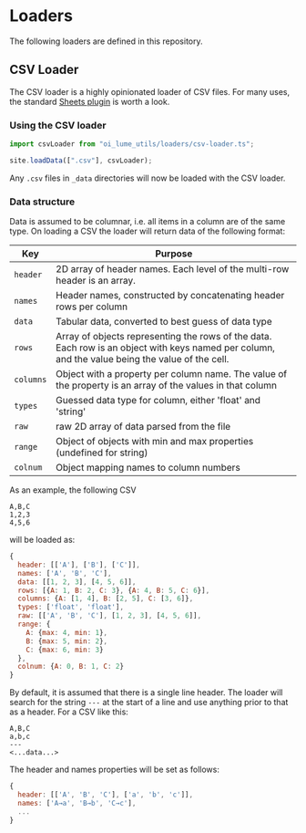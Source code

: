 # Loaders

The following loaders are defined in this repository.

## CSV Loader

The CSV loader is a highly opinionated loader of CSV files. For many uses, the
standard [Sheets plugin](https://lume.land/plugins/sheets/) is worth a look.

### Using the CSV loader

```js
import csvLoader from "oi_lume_utils/loaders/csv-loader.ts";

site.loadData([".csv"], csvLoader);
```

Any `.csv` files in `_data` directories will now be loaded with the CSV loader.

### Data structure

Data is assumed to be columnar, i.e. all items in a column are of the same type.
On loading a CSV the loader will return data of the following format:

| Key       | Purpose                                                                                                                                          |
| --------- | ------------------------------------------------------------------------------------------------------------------------------------------------ |
| `header`  | 2D array of header names. Each level of the multi-row header is an array.                                                                        |
| `names`   | Header names, constructed by concatenating header rows per column                                                                                |
| `data`    | Tabular data, converted to best guess of data type                                                                                               |
| `rows`    | Array of objects representing the rows of the data. Each row is an object with keys named per column, and the value being the value of the cell. |
| `columns` | Object with a property per column name. The value of the property is an array of the values in that column                                       |
| `types`   | Guessed data type for column, either 'float' and 'string'                                                                                        |
| `raw`     | raw 2D array of data parsed from the file                                                                                                        |
| `range`   | Object of objects with min and max properties (undefined for string)                                                                             |
| `colnum`  | Object mapping names to column numbers                                                                                                           |

As an example, the following CSV

```
A,B,C
1,2,3
4,5,6
```

will be loaded as:

```js
{
  header: [['A'], ['B'], ['C']],
  names: ['A', 'B', 'C'],
  data: [[1, 2, 3], [4, 5, 6]],
  rows: [{A: 1, B: 2, C: 3}, {A: 4, B: 5, C: 6}],
  columns: {A: [1, 4], B: [2, 5], C: [3, 6]},
  types: ['float', 'float'],
  raw: [['A', 'B', 'C'], [1, 2, 3], [4, 5, 6]],
  range: {
    A: {max: 4, min: 1},
    B: {max: 5, min: 2},
    C: {max: 6, min: 3}
  },
  colnum: {A: 0, B: 1, C: 2}
}
```

By default, it is assumed that there is a single line header. The loader will
search for the string `---` at the start of a line and use anything prior to
that as a header. For a CSV like this:

```
A,B,C
a,b,c
---
<...data...>
```

The header and names properties will be set as follows:

```js
{
  header: [['A', 'B', 'C'], ['a', 'b', 'c']],
  names: ['A→a', 'B→b', 'C→c'],
  ...
}
```
